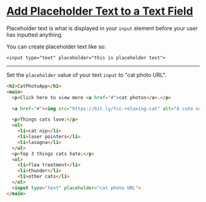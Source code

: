 # [Add Placeholder Text to a Text Field](https://learn.freecodecamp.org/responsive-web-design/basic-html-and-html5/add-placeholder-text-to-a-text-field)

Placeholder text is what is displayed in your `input` element before your user has inputted anything.

You can create placeholder text like so:

`<input type="text" placeholder="this is placeholder text">`

---

Set the `placeholder` value of your text `input` to "cat photo URL".

```html
<h2>CatPhotoApp</h2>
<main>
  <p>Click here to view more <a href="#">cat photos</a>.</p>

  <a href="#"><img src="https://bit.ly/fcc-relaxing-cat" alt="A cute orange cat lying on its back."></a>

  <p>Things cats love:</p>
  <ul>
    <li>cat nip</li>
    <li>laser pointers</li>
    <li>lasagna</li>
  </ul>
  <p>Top 3 things cats hate:</p>
  <ol>
    <li>flea treatment</li>
    <li>thunder</li>
    <li>other cats</li>
  </ol>
  <input type="text" placeholder="cat photo URL">
</main>
```
